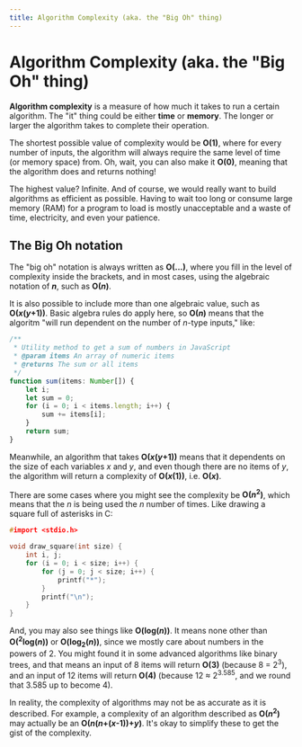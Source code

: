 ```yaml
---
title: Algorithm Complexity (aka. the "Big Oh" thing)
---
```


# Algorithm Complexity (aka. the "Big Oh" thing)

**Algorithm complexity** is a measure of how much it takes to run a certain algorithm. The "it" thing could be either **time** or **memory**. The longer or larger the algorithm takes to complete their operation.

The shortest possible value of complexity would be **O(1)**, where for every number of inputs, the algorithm will always require the same level of time (or memory space) from. Oh, wait, you can also make it **O(0)**, meaning that the algorithm does and returns nothing!

The highest value? Infinite. And of course, we would really want to build algorithms as efficient as possible. Having to wait too long or consume large memory (RAM) for a program to load is mostly unacceptable and a waste of time, electricity, and even your patience.

## The Big Oh notation

The "big oh" notation is always written as **O(...)**, where you fill in the level of complexity inside the brackets, and in most cases, using the algebraic notation of ***n***, such as **O(*n*)**.

It is also possible to include more than one algebraic value, such as **O(*x*(*y*+1))**. Basic algebra rules do apply here, so **O(*n*)** means that the algoritm "will run dependent on the number of *n*-type inputs," like:

```ts
/**
 * Utility method to get a sum of numbers in JavaScript
 * @param items An array of numeric items
 * @returns The sum or all items
 */
function sum(items: Number[]) {
    let i;
    let sum = 0;
    for (i = 0; i < items.length; i++) {
        sum += items[i];
    }
    return sum;
}
```

Meanwhile, an algorithm that takes **O(*x*(*y*+1))** means that it dependents on the size of each variables *x* and *y*, and even though there are no items of *y*, the algorithm will return a complexity of **O(*x*(1))**, i.e. **O(*x*)**.

There are some cases where you might see the complexity be **O(*n*<sup>2</sup>)**, which means that the *n* is being used the *n* number of times. Like drawing a square full of asterisks in C:

```c
#import <stdio.h>

void draw_square(int size) {
    int i, j;
    for (i = 0; i < size; i++) {
        for (j = 0; j < size; i++) {
            printf("*");
        }
        printf("\n");
    }
}
```

And, you may also see things like **O(log(*n*))**. It means none other than **O(<sup>2</sup>log(*n*))** or **O(log<sub>2</sub>(*n*))**, since we mostly care about numbers in the powers of 2. You might found it in some advanced algorithms like binary trees, and that means an input of 8 items will return **O(3)** (because 8 = 2<sup>3</sup>), and an input of 12 items will return **O(4)** (because 12 ≈ 2<sup>3.585</sup>, and we round that 3.585 up to become 4).

In reality, the complexity of algorithms may not be as accurate as it is described. For example, a complexity of an algorithm described as **O(*n*<sup>2</sup>)** may actually be an **O(*n*(*n*+(*x*-1))+*y*)**. It's okay to simplify these to get the gist of the complexity.
